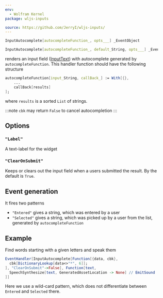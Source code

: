 ```yaml
---
env:
  - Wolfram Kernel
package: wljs-inputs

source: https://github.com/JerryI/wljs-inputs/
---
```

```mathematica
InputAutocomplete[autocompleteFunction_, opts___] _EventObject
```

```mathematica
InputAutocomplete[autocompleteFunction_, default_String, opts___] _EventObject
```

renders an input field ([InputText](frontend/Reference/GUI/InputText.md)) with autocomplete generated by `autocompleteFunction`. This handler function should have the following structure

```mathematica
autocompleteFunction[input_String, callBack_] := With[{},
	...
	callBack[results]
];
```

where `results` is a sorted `List` of strings.

:::note
`cbk` may return `False` to cancel autocompletion 
:::

## Options
### `"Label"`
A text-label for the widget

### `"ClearOnSubmit"`
Keeps or clears out the input field when a users submitted the result. By the default is `True`. 

## Event generation
It fires two patterns
- `"Entered"` gives a string, which was entered by a user
- `"Selected"` gives a string, which was picked up by a user from the list, generated by `autocompleteFunction`

## Example
Find words starting with a given letters and speak them

```mathematica
EventHandler[InputAutocomplete[Function[{data, cbk},
  cbk[DictionaryLookup[data<>"*", 6]];
], "ClearOnSubmit"->False], Function[text,
  SpeechSynthesize[text, GeneratedAssetLocation -> None] // EmitSound
]]
```

Here we use a wild-card pattern, which does not differentiate between `Entered` and `Selected` there.